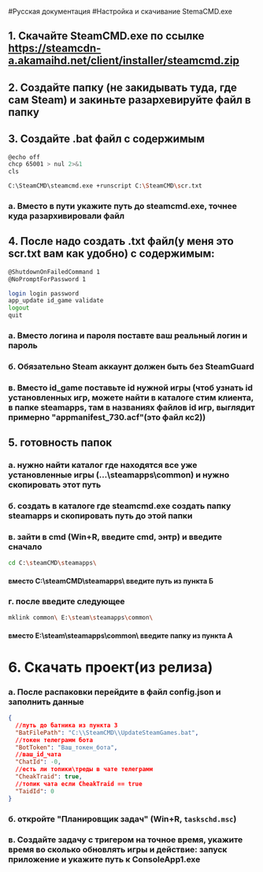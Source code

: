 #Русская документация
#Настройка и скачивание StemaCMD.exe
## 1. Скачайте SteamCMD.exe по ссылке https://steamcdn-a.akamaihd.net/client/installer/steamcmd.zip
## 2. Создайте папку (не закидывать туда, где сам Steam) и закиньте разархевируйте файл в папку
## 3. Создайте .bat файл с содержимым
```bash
@echo off
chcp 65001 > nul 2>&1
cls

C:\SteamCMD\steamcmd.exe +runscript C:\SteamCMD\scr.txt
```
  ### а. Вместо в пути укажите путь до steamcmd.exe, точнее куда разархивировали файл

## 4. После надо создать .txt файл(у меня это scr.txt вам как удобно) с содержимым:
```bash
@ShutdownOnFailedCommand 1
@NoPromptForPassword 1

login login password
app_update id_game validate
logout
quit
```
  ### а. Вместо логина и пароля поставте ваш реальный логин и пароль
  ### б. Обязательно Steam аккаунт должен быть без SteamGuard
  ### в. Вместо id_game поставьте id нужной игры (чтоб узнать id установленных игр, можете найти в каталоге стим клиента, в папке steamapps, там в названиях файлов id игр, выглядит примерно "appmanifest_730.acf"(это файл кс2))
## 5. готовность папок
  ### а. нужно найти каталог где находятся все уже установленные игры (...\steamapps\common\) и нужно скопировать этот путь
  ### б. создать в каталоге где steamcmd.exe создать папку steamapps и скопировать путь до этой папки
  ### в. зайти в cmd (Win+R, введите cmd, энтр) и введите сначало
```bash
cd C:\steamCMD\steamapps\
```
  #### вместо C:\steamCMD\steamapps\ введите путь из пункта Б
  ### г. после введите следующее
```bash
mklink common\ E:\steam\steamapps\common\
```
  #### вместо E:\steam\steamapps\common\ введите папку из пункта А
# 6. Скачать проект(из релиза)
  ### а. После распаковки перейдите в файл config.json и заполнить данные
```json
{
  //путь до батника из пункта 3
  "BatFilePath": "C:\\SteamCMD\\UpdateSteamGames.bat",
  //токен телеграмм бота
  "BotToken": "Ваш_токен_бота",
  //ваш_id_чата
  "ChatId": -0,
  //есть ли топики\треды в чате телеграмм
  "CheakTraid": true,
  //топик чата если CheakTraid == true
  "TaidId": 0
}
```
  ### б. откройте "Планировщик задач" (Win+R, ```taskschd.msc```)
  ### в. Создайте задачу с тригером на точное время, укажите время во сколько обновлять игры и действие: запуск приложение и укажите путь к ConsoleApp1.exe

